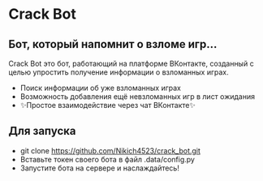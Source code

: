 # Crack Bot
## Бот, который напомнит о взломе игр...


Crack Bot это бот, работающий на платформе ВКонтакте, созданный
с целью упростить получение информации о взломанных играх.

- Поиск информации об уже взломанных играх
- Возможность добавления ещё невзломанных игр в лист ожидания 
- ✨Простое взаимодействие через чат ВКонтакте✨

## Для запуска

- git clone https://github.com/Nikich4523/crack_bot.git
- Вставьте токен своего бота в файл .data/config.py
- Запустите бота на сервере и наслаждайтесь!

